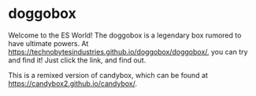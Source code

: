# doggobox

Welcome to the ES World! The doggobox is a 
legendary box rumored to have ultimate powers. At https://technobytesindustries.github.io/doggobox/doggobox/, you can try and find it! Just click the link, and find out. 

This is a remixed version of candybox, which can be found at https://candybox2.github.io/candybox/. 
